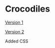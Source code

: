 # Crocodiles

[Version 1](https://DaireMcSherry.github.io/Crocodiles/index-one.html)

[Version 2](https://DaireMcSherry.github.io/Crocodiles/index-two.html)

Added CSS